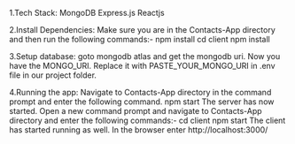 1.Tech Stack:
MongoDB
Express.js
Reactjs

2.Install Dependencies:
Make sure you are in the Contacts-App directory and then run the following commands:-
npm install
cd client
npm install

3.Setup database:
goto mongodb atlas and get the mongodb uri.
Now you have the MONGO_URI. Replace it with PASTE_YOUR_MONGO_URI in .env file in our project folder.

4.Running the app:
Navigate to Contacts-App directory in the command prompt and enter the following command.
npm start
The server has now started.
Open a new command prompt and navigate to Contacts-App directory and enter the following commands:-
cd client
npm start
The client has started running as well.
In the browser enter http://localhost:3000/



